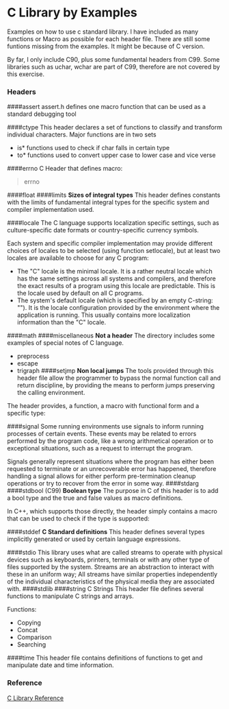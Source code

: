 C Library by Examples
=============

Examples on how to use c standard library. I have included as many functions or Macro as possible for each header file. There are still some funtions missing from the examples. It might be because of C version.

By far, I only include C90, plus some fundamental headers from C99. Some libraries such as uchar, wchar are part of C99, therefore are not covered by this exercise. 

### Headers
####assert
assert.h defines one macro function that can be used as a standard debugging tool

####ctype
This header declares a set of functions to classify and transform individual characters.
Major functions are in two sets
* is* functions used to check if char falls in certain type
* to* functions used to convert upper case to lower case and vice verse

####errno
C Header that defines macro: 
> errno

####float
####limits
**Sizes of integral types**
This header defines constants with the limits of fundamental integral types for the specific system and compiler implementation used.

####locale
The C language supports localization specific settings, such as culture-specific date formats or country-specific currency symbols.

Each system and specific compiler implementation may provide different choices of locales to be selected (using function setlocale), but at least two locales are available to choose for any C program:

* The "C" locale is the minimal locale. It is a rather neutral locale which has the same settings across all systems and compilers, and therefore the exact results of a program using this locale are predictable. This is the locale used by default on all C programs.
* The system's default locale (which is specified by an empty C-string: ""). It is the locale configuration provided by the environment where the application is running. This usually contains more localization information than the "C" locale.

####math
####miscellaneous
**Not a header**
The directory includes some examples of special notes of C language.
* preprocess
* escape
* trigraph
####setjmp
**Non local jumps**
The tools provided through this header file allow the programmer to bypass the normal function call and return discipline, by providing the means to perform jumps preserving the calling environment.

The header provides, a function, a macro with functional form and a specific type:

####signal
Some running environments use signals to inform running processes of certain events. These events may be related to errors performed by the program code, like a wrong arithmetical operation or to exceptional situations, such as a request to interrupt the program.

Signals generally represent situations where the program has either been requested to terminate or an unrecoverable error has happened, therefore handling a signal allows for either perform pre-termination cleanup operations or try to recover from the error in some way.
####stdarg
####stdbool (C99)
**Boolean type**
The purpose in C of this header is to add a bool type and the true and false values as macro definitions.

In C++, which supports those directly, the header simply contains a macro that can be used to check if the type is supported:

####stddef
**C Standard definitions**
This header defines several types implicitly generated or used by certain language expressions.


####stdio
This library uses what are called streams to operate with physical devices such as keyboards, printers, terminals or with any other type of files supported by the system. Streams are an abstraction to interact with these in an uniform way; All streams have similar properties independently of the individual characteristics of the physical media they are associated with.
####stdlib
####string
C Strings
This header file defines several functions to manipulate C strings and arrays.

Functions:
* Copying
* Concat
* Comparison
* Searching

####time
This header file contains definitions of functions to get and manipulate date and time information.



### Reference
[C Library Reference](http://www.cplusplus.com/reference/clibrary/)
